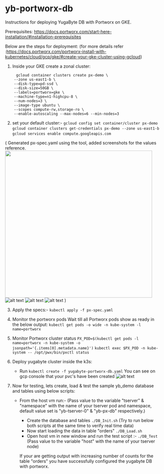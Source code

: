 # yb-portworx-db
Instructions for deploying YugaByte DB with Portworx on GKE.

Prerequisites: https://docs.portworx.com/start-here-installation/#installation-prerequisites

Below are the steps for deployment:
 (for more details refer :https://docs.portworx.com/portworx-install-with-kubernetes/cloud/gcp/gke/#create-your-gke-cluster-using-gcloud)

1. Inside your GKE create a zonal cluster:
```
     gcloud container clusters create px-demo \ 
    --zone us-east1-b \
    --disk-type=pd-ssd \
    --disk-size=50GB \
    --labels=portworx=gke \
    --machine-type=n1-highcpu-8 \
    --num-nodes=3 \
    --image-type ubuntu \
    --scopes compute-rw,storage-ro \
    --enable-autoscaling --max-nodes=6 --min-nodes=3
```

2. set your default cluster:-
``` gcloud config set container/cluster px-demo ```
``` gcloud container clusters get-credentials px-demo --zone us-east1-b ```
``` gcloud services enable compute.googleapis.com ```

 ( Generated px-spec.yaml using the tool, added screenshots for the values reference.
<img src="https://github.com/infracloudio/yb-portworx-db/blob/development/Images/basic.png" width="480">
![alt text](https://github.com/infracloudio/yb-portworx-db/blob/development/Images/Network.png)
![alt text](https://github.com/infracloudio/yb-portworx-db/blob/development/Images/Storage.png)
![alt text](https://github.com/infracloudio/yb-portworx-db/blob/development/Images/Customize.png)
 )
 
3. Apply the specs:-
``` kubectl apply -f px-spec.yaml ```

4. Monitor the portworx pods
Wait till all Portworx pods show as ready in the below output:
``` kubectl get pods -o wide -n kube-system -l name=portworx ```

5. Monitor Portworx cluster status
``` PX_POD=$(kubectl get pods -l name=portworx -n kube-system -o jsonpath='{.items[0].metadata.name}') ```
``` kubectl exec $PX_POD -n kube-system -- /opt/pwx/bin/pxctl status ```


6. Deploy yugabyte cluster inside the k3s:
    * Run ``` kubectl create -f yugabyte-portworx-db.yaml ```
You can see on gcp console that your pvc's have been created
![alt text](https://github.com/infracloudio/yb-portworx-db/blob/development/Images/pvc.png)

7. Now for testing, lets create, load & test the sample yb_demo database and tables using below scripts:
    * From the host vm run:-
    (Pass value to the variable "tserver" & "namespace" with the name of your tserver pod and namespace, default value set is "yb-tserver-0" & "yb-px-db" respectively.)
        * Create the database and tables
        ``` ./DB_Init.sh ``` 
        (Try to run below both scripts at the same time to verify real time data)
        * Now start loading the data in table "orders" 
        ``` ./DB_Load.sh ```
        * Open host vm in new window and run the test script :-
        ``` ./DB_Test ``` 
        (Pass value to the variable "host" with the name of your tserver node)
        
        If your are getting output with increasing number of counts for the table "orders" you have successfully configured the yugabyte DB with portworx.
